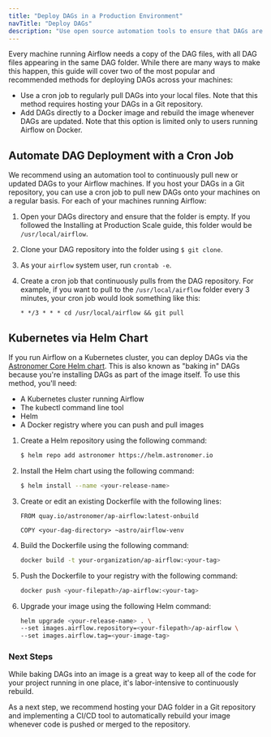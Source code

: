 ```yaml
---
title: "Deploy DAGs in a Production Environment"
navTitle: "Deploy DAGs"
description: "Use open source automation tools to ensure that DAGs are accurately updated across all of your machines. ."
---
```


Every machine running Airflow needs a copy of the DAG files, with all DAG files appearing in the same DAG folder. While there are many ways to make this happen, this guide will cover two of the most popular and recommended methods for deploying DAGs across your machines:

- Use a cron job to regularly pull DAGs into your local files. Note that this method requires hosting your DAGs in a Git repository. 
- Add DAGs directly to a Docker image and rebuild the image whenever DAGs are updated. Note that this option is limited only to users running Airflow on Docker.


## Automate DAG Deployment with a Cron Job

We recommend using an automation tool to continuously pull new or updated DAGs to your Airflow machines. If you host your DAGs in a Git repository, you can use a cron job to pull new DAGs onto your machines on a regular basis. For each of your machines running Airflow:

1. Open your DAGs directory and ensure that the folder is empty. If you followed the Installing at Production Scale guide, this folder would be `/usr/local/airflow`.

2. Clone your DAG repository into the folder using `$ git clone`.

3. As your `airflow` system user, run `crontab -e`.

4. Create a cron job that continuously pulls from the DAG repository. For example, if you want to pull to the `/usr/local/airflow` folder every 3 minutes, your cron job would look something like this:

    ```
    * */3 * * * cd /usr/local/airflow && git pull
    ```

## Kubernetes via Helm Chart

If you run Airflow on a Kubernetes cluster, you can deploy DAGs via the [Astronomer Core Helm chart](https://github.com/astronomer/airflow-chart). This is also known as "baking in" DAGs because you're installing DAGs as part of the image itself.  To use this method, you'll need:

- A Kubernetes cluster running Airflow
- The kubectl command line tool
- Helm
- A Docker registry where you can push and pull images

1. Create a Helm repository using the following command:

    ```sh
    $ helm repo add astronomer https://helm.astronomer.io
    ```

2. Install the Helm chart using the following command:

    ```sh
    $ helm install --name <your-release-name>
    ```

3. Create or edit an existing Dockerfile with the following lines:

    ```
    FROM quay.io/astronomer/ap-airflow:latest-onbuild

    COPY <your-dag-directory> ~astro/airflow-venv
    ```

4. Build the Dockerfile using the following command:

    ```sh
    docker build -t your-organization/ap-airflow:<your-tag>
    ```

5. Push the Dockerfile to your registry with the following command:

    ```sh
    docker push <your-filepath>/ap-airflow:<your-tag>
    ```

6. Upgrade your image using the following Helm command:

    ```sh
    helm upgrade <your-release-name> . \
    --set images.airflow.repository=<your-filepath>/ap-airflow \
    --set images.airflow.tag=<your-image-tag>
    ```

### Next Steps

While baking DAGs into an image is a great way to keep all of the code for your project running in one place, it's labor-intensive to continuously rebuild.

As a next step, we recommend hosting your DAG folder in a Git repository and implementing a CI/CD tool to automatically rebuild your image whenever code is pushed or merged to the repository.  
